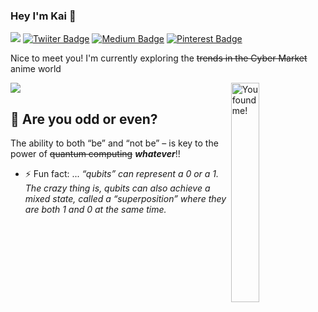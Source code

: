 ### Hey I'm Kai 👋 
![](https://visitor-badge.laobi.icu/badge?page_id=kaiiyer.visitor-badge)
[![Twiiter Badge](https://img.shields.io/badge/@kaiiyer-blueviolet?style=flat-square&labelColor=1ca0f1&logo=twitter&logoColor=white&link=https://twitter.com/kaiiyer)](https://twitter.com/kaiiyer)
[![Medium Badge](https://img.shields.io/badge/@kaiiyer-black?style=flat-square&labelColor=00000&logo=medium&logoColor=white&link=https://medium.com/@kaiiyer)](https://medium.com/@kaiiyer)
[![Pinterest Badge](https://img.shields.io/badge/@kai_iyer-darkred?style=flat-square&labelColor=red&logo=Pinterest&logoColor=white&link=https://www.pinterest.com/kai_iyer/)](https://www.pinterest.com/kai_iyer/)


Nice to meet you! I'm currently exploring the ~~trends in the Cyber Market~~ anime world

![](https://github-readme-stats.vercel.app/api?username=kaiiyer&count_private=true&theme=dark&show_icons=true)
<img src="https://media.giphy.com/media/13HgwGsXF0aiGY/giphy.gif" alt="You found me!" width="30%" align="right"/>

<!--
![](https://github-readme-stats.vercel.app/api?username=kaiiyer&count_private=true&theme=dark&show_icons=true)
<img src="https://media.giphy.com/media/13HgwGsXF0aiGY/giphy.gif" alt="Oh Shit" align="right"/> -->


## :game_die: Are you odd or even?
 The ability to both “be” and “not be” – is key to the power of ~~quantum computing~~ ___whatever___!!
 
 
- ⚡ Fun fact: ... _“qubits” can represent a 0 or a 1. The crazy thing is, qubits can also achieve a mixed state, called a “superposition” where they are both 1 and 0 at the same time._
<!--
**kaiiyer/kaiiyer** is a ✨ _special_ ✨ repository because it appears on your GitHub profile.

- 🔭 I’m currently working on ...
- 🌱 I’m currently learning ...
- 👯 I’m looking to collaborate on ...
- 🤔 I’m looking for help with ...
- 💬 Ask me about ...
- 📫 How to reach me: ...
- 😄 Pronouns: ...
-->
